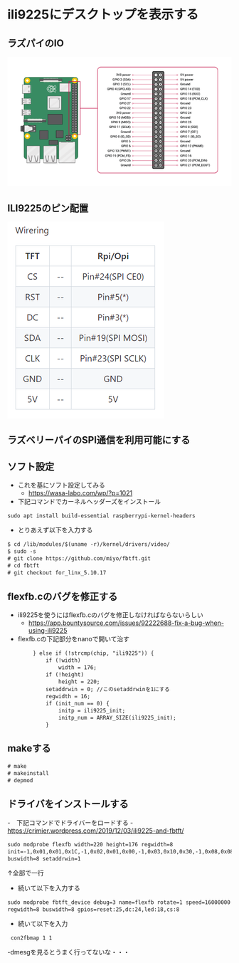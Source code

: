 # ili9225にデスクトップを表示する
## ラズパイのIO
![](20230508213253.png)

## ILI9225のピン配置
![](20230508232208.png)

## ラズベリーパイのSPI通信を利用可能にする

## ソフト設定
- これを基にソフト設定してみる
    - https://wasa-labo.com/wp/?p=1021
- 下記コマンドでカーネルヘッダーズをインストール
```
sudo apt install build-essential raspberrypi-kernel-headers
```
- とりあえず以下を入力する
```
$ cd /lib/modules/$(uname -r)/kernel/drivers/video/
$ sudo -s
# git clone https://github.com/miyo/fbtft.git
# cd fbtft
# git checkout for_linx_5.10.17
```

## flexfb.cのバグを修正する
- ili9225を使うにはflexfb.cのバグを修正しなければならないらしい
    - https://app.bountysource.com/issues/92222688-fix-a-bug-when-using-ili9225
- flexfb.cの下記部分をnanoで開いて治す
```
        } else if (!strcmp(chip, "ili9225")) {
            if (!width)
                width = 176;
            if (!height)
                height = 220;
            setaddrwin = 0; //このsetaddrwinを1にする
            regwidth = 16;
            if (init_num == 0) {
                initp = ili9225_init;
                initp_num = ARRAY_SIZE(ili9225_init);
            }
```

## makeする
```
# make
# makeinstall
# depmod
```
## ドライバをインストールする
-　下記コマンドでドライバーをロードする
    - https://crimier.wordpress.com/2019/12/03/ili9225-and-fbtft/
```
sudo modprobe flexfb width=220 height=176 regwidth=8 init=-1,0x01,0x01,0x1C,-1,0x02,0x01,0x00,-1,0x03,0x10,0x30,-1,0x08,0x08,0x08,-1,0x0C,0x00,0x00,-1,0x0F,0x08,0x01,-1,0x20,0x00,0x00,-1,0x21,0x00,0x00,-2,50,-1,0x10,0x0A,0x00,-1,0x11,0x10,0x38,-2,50,-1,0x12,0x11,0x21,-1,0x13,0x00,0x66,-1,0x14,0x5F,0x60,-1,0x30,0x00,0x00,-1,0x31,0x00,0xDB,-1,0x32,0x00,0x00,-1,0x33,0x00,0x00,-1,0x34,0x00,0xDB,-1,0x35,0x00,0x00,-1,0x36,0x00,0xAF,-1,0x37,0x00,0x00,-1,0x38,0x00,0xDB,-1,0x39,0x00,0x00,-1,0x50,0x04,0x00,-1,0x51,0x06,0x0B,-1,0x52,0x0C,0x0A,-1,0x53,0x01,0x05,-1,0x54,0x0A,0x0C,-1,0x55,0x0B,0x06,-1,0x56,0x00,0x04,-1,0x57,0x05,0x01,-1,0x58,0x0E,0x00,-1,0x59,0x00,0x0E,-2,50,-1,0x07,0x10,0x17,-3 buswidth=8 setaddrwin=1
```
↑全部で一行

- 続いて以下を入力する
```
sudo modprobe fbtft_device debug=3 name=flexfb rotate=1 speed=16000000 regwidth=8 buswidth=8 gpios=reset:25,dc:24,led:18,cs:8
```

- 続いて以下を入力
```
 con2fbmap 1 1
```

-dmesgを見るとうまく行ってないな・・・
    
